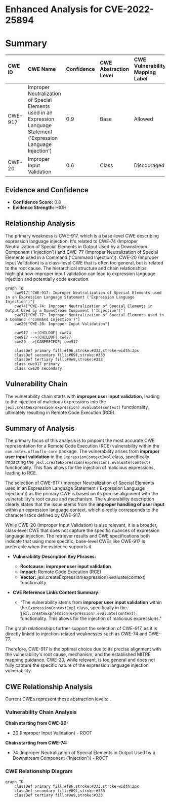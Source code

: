 # Enhanced Analysis for CVE-2022-25894

# Summary
| CWE ID  | CWE Name                                                                                                       | Confidence | CWE Abstraction Level | CWE Vulnerability Mapping Label | CWE-Vulnerability Mapping Notes |
| :-------- | :------------------------------------------------------------------------------------------------------------- | :---------- | :---------------------- | :------------------------------ | :-------------------------------- |
| CWE-917 | Improper Neutralization of Special Elements used in an Expression Language Statement ('Expression Language Injection') | 0.9        | Base                    | Allowed                       | Primary CWE                       |
| CWE-20  | Improper Input Validation                                                                                      | 0.6         | Class                    | Discouraged                     | Secondary Candidate              |

## Evidence and Confidence

*   **Confidence Score:** 0.8
*   **Evidence Strength:** HIGH

## Relationship Analysis
The primary weakness is CWE-917, which is a base-level CWE describing expression language injection. It's related to CWE-74 (Improper Neutralization of Special Elements in Output Used by a Downstream Component ('Injection')) and CWE-77 (Improper Neutralization of Special Elements used in a Command ('Command Injection')). CWE-20 (Improper Input Validation) is a class-level CWE that is often too general, but is related to the root cause. The hierarchical structure and chain relationships highlight how improper input validation can lead to expression language injection and potentially code execution.

```mermaid
graph TD
    cwe917["CWE-917: Improper Neutralization of Special Elements used in an Expression Language Statement ('Expression Language Injection')"]
    cwe74["CWE-74: Improper Neutralization of Special Elements in Output Used by a Downstream Component ('Injection')"]
    cwe77["CWE-77: Improper Neutralization of Special Elements used in a Command ('Command Injection')"]
    cwe20["CWE-20: Improper Input Validation"]
    
    cwe917 -->|CHILDOF| cwe74
    cwe917 -->|CHILDOF| cwe77
    cwe20 -->|CANPRECEDE| cwe917
    
    classDef primary fill:#f96,stroke:#333,stroke-width:2px
    classDef secondary fill:#69f,stroke:#333
    classDef tertiary fill:#9e9,stroke:#333
    class cwe917 primary
    class cwe20 secondary
```

## Vulnerability Chain
The vulnerability chain starts with **improper user input validation**, leading to the injection of malicious expressions into the `jexl.createExpression(expression).evaluate(context)` functionality, ultimately resulting in Remote Code Execution (RCE).

## Summary of Analysis
The primary focus of this analysis is to pinpoint the most accurate CWE representation for a Remote Code Execution (RCE) vulnerability within the `com.bstek.uflouflo-core` package. The vulnerability arises from **improper user input validation** in the `ExpressionContextImpl` class, specifically impacting the `jexl.createExpression(expression).evaluate(context)` functionality. This flaw allows for the injection of malicious expressions, leading to RCE.

The selection of CWE-917 (Improper Neutralization of Special Elements used in an Expression Language Statement ('Expression Language Injection')) as the primary CWE is based on its precise alignment with the vulnerability's root cause and mechanism. The vulnerability description clearly states that the issue stems from the **improper handling of user input** within an expression language context, which directly corresponds to the characteristics defined by CWE-917.

While CWE-20 (Improper Input Validation) is also relevant, it is a broader, class-level CWE that does not capture the specific nuances of expression language injection. The retriever results and CWE specifications both indicate that using more specific, base-level CWEs like CWE-917 is preferable when the evidence supports it.

*   **Vulnerability Description Key Phrases:**
    *   **Rootcause:** **improper user input validation**
    *   **Impact:** Remote Code Execution (RCE)
    *   **Vector:** jexl.createExpression(expression).evaluate(context) functionality

*   **CVE Reference Links Content Summary:**
    *   "The vulnerability stems from **improper user input validation** within the `ExpressionContextImpl` class, specifically in the `jexl.createExpression(expression).evaluate(context);` functionality. This allows for the injection of malicious expressions."

The graph relationships further support the selection of CWE-917, as it is directly linked to injection-related weaknesses such as CWE-74 and CWE-77.

Therefore, CWE-917 is the optimal choice due to its precise alignment with the vulnerability's root cause, mechanism, and the established MITRE mapping guidance. CWE-20, while relevant, is too general and does not fully capture the specific nature of the expression language injection vulnerability.


## CWE Relationship Analysis

Current CWEs represent these abstraction levels: .


### Vulnerability Chain Analysis

**Chain starting from CWE-20:**
- 20 (Improper Input Validation) - ROOT


**Chain starting from CWE-74:**
- 74 (Improper Neutralization of Special Elements in Output Used by a Downstream Component ('Injection')) - ROOT



### CWE Relationship Diagram

```mermaid
graph TD
    classDef primary fill:#f96,stroke:#333,stroke-width:2px
    classDef secondary fill:#69f,stroke:#333
    classDef tertiary fill:#9e9,stroke:#333
```